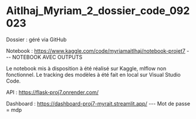 # Aitlhaj_Myriam_2_dossier_code_092023
Dossier : géré via GitHub

Notebook : https://www.kaggle.com/code/myriamaitlhaj/notebook-projet7 --- NOTEBOOK AVEC OUTPUTS

Le notebook mis à disposition à été réalisé sur Kaggle, mlflow non fonctionnel.
Le tracking des modèles à été fait en local sur Visual Studio Code.


API : https://flask-proj7.onrender.com/


Dashboard : https://dashboard-proj7-myrait.streamlit.app/ --- Mot de passe = mdp
